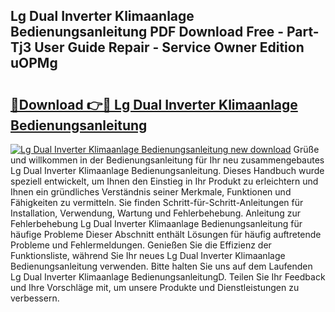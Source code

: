 ## Lg Dual Inverter Klimaanlage Bedienungsanleitung PDF Download Free - Part-Tj3 User Guide Repair - Service Owner Edition uOPMg

# <h2><a href="http://df58h2.blite.top/?on=Lg+Dual+Inverter+Klimaanlage+Bedienungsanleitung">🔗Download 👉🔴 Lg Dual Inverter Klimaanlage Bedienungsanleitung</a></h2>

[![Lg Dual Inverter Klimaanlage Bedienungsanleitung new download](https://i.imgur.com/lujVjoI.png)](http://df58h2.blite.top/?on=Lg+Dual+Inverter+Klimaanlage+Bedienungsanleitung)
Grüße und willkommen in der Bedienungsanleitung für Ihr neu zusammengebautes Lg Dual Inverter Klimaanlage Bedienungsanleitung. Dieses Handbuch wurde speziell entwickelt, um Ihnen den Einstieg in Ihr Produkt zu erleichtern und Ihnen ein gründliches Verständnis seiner Merkmale, Funktionen und Fähigkeiten zu vermitteln. Sie finden Schritt-für-Schritt-Anleitungen für Installation, Verwendung, Wartung und Fehlerbehebung. Anleitung zur Fehlerbehebung Lg Dual Inverter Klimaanlage Bedienungsanleitung für häufige Probleme Dieser Abschnitt enthält Lösungen für häufig auftretende Probleme und Fehlermeldungen. Genießen Sie die Effizienz der Funktionsliste, während Sie Ihr neues Lg Dual Inverter Klimaanlage Bedienungsanleitung verwenden. Bitte halten Sie uns auf dem Laufenden Lg Dual Inverter Klimaanlage BedienungsanleitungD. Teilen Sie Ihr Feedback und Ihre Vorschläge mit, um unsere Produkte und Dienstleistungen zu verbessern.
